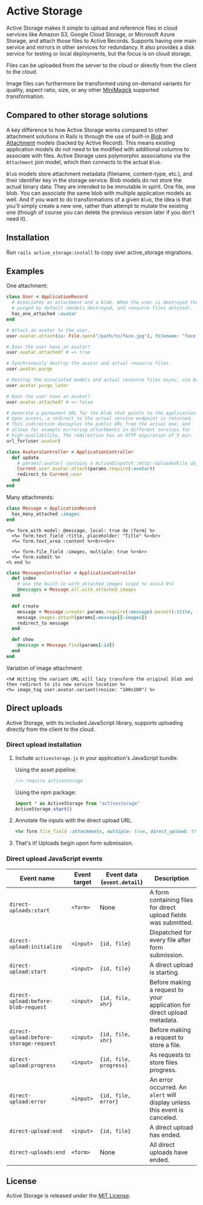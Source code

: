 # Active Storage

Active Storage makes it simple to upload and reference files in cloud services like Amazon S3, Google Cloud Storage, or Microsoft Azure Storage, and attach those files to Active Records. Supports having one main service and mirrors in other services for redundancy. It also provides a disk service for testing or local deployments, but the focus is on cloud storage.

Files can be uploaded from the server to the cloud or directly from the client to the cloud.

Image files can furthermore be transformed using on-demand variants for quality, aspect ratio, size, or any other [MiniMagick](https://github.com/minimagick/minimagick) supported transformation.

## Compared to other storage solutions

A key difference to how Active Storage works compared to other attachment solutions in Rails is through the use of built-in [Blob](https://github.com/rails/rails/blob/master/activestorage/app/models/active_storage/blob.rb) and [Attachment](https://github.com/rails/rails/blob/master/activestorage/app/models/active_storage/attachment.rb) models (backed by Active Record). This means existing application models do not need to be modified with additional columns to associate with files. Active Storage uses polymorphic associations via the `Attachment` join model, which then connects to the actual `Blob`.

`Blob` models store attachment metadata (filename, content-type, etc.), and their identifier key in the storage service. Blob models do not store the actual binary data. They are intended to be immutable in spirit. One file, one blob. You can associate the same blob with multiple application models as well. And if you want to do transformations of a given `Blob`, the idea is that you'll simply create a new one, rather than attempt to mutate the existing one (though of course you can delete the previous version later if you don't need it).

## Installation

Run `rails active_storage:install` to copy over active_storage migrations.

## Examples

One attachment:

```ruby
class User < ApplicationRecord
  # Associates an attachment and a blob. When the user is destroyed they are
  # purged by default (models destroyed, and resource files deleted).
  has_one_attached :avatar
end

# Attach an avatar to the user.
user.avatar.attach(io: File.open("/path/to/face.jpg"), filename: "face.jpg", content_type: "image/jpg")

# Does the user have an avatar?
user.avatar.attached? # => true

# Synchronously destroy the avatar and actual resource files.
user.avatar.purge

# Destroy the associated models and actual resource files async, via Active Job.
user.avatar.purge_later

# Does the user have an avatar?
user.avatar.attached? # => false

# Generate a permanent URL for the blob that points to the application.
# Upon access, a redirect to the actual service endpoint is returned.
# This indirection decouples the public URL from the actual one, and
# allows for example mirroring attachments in different services for
# high-availability. The redirection has an HTTP expiration of 5 min.
url_for(user.avatar)

class AvatarsController < ApplicationController
  def update
    # params[:avatar] contains a ActionDispatch::Http::UploadedFile object
    Current.user.avatar.attach(params.require(:avatar))
    redirect_to Current.user
  end
end
```

Many attachments:

```ruby
class Message < ApplicationRecord
  has_many_attached :images
end
```

```erb
<%= form_with model: @message, local: true do |form| %>
  <%= form.text_field :title, placeholder: "Title" %><br>
  <%= form.text_area :content %><br><br>

  <%= form.file_field :images, multiple: true %><br>
  <%= form.submit %>
<% end %>
```

```ruby
class MessagesController < ApplicationController
  def index
    # Use the built-in with_attached_images scope to avoid N+1
    @messages = Message.all.with_attached_images
  end

  def create
    message = Message.create! params.require(:message).permit(:title, :content)
    message.images.attach(params[:message][:images])
    redirect_to message
  end

  def show
    @message = Message.find(params[:id])
  end
end
```

Variation of image attachment:

```erb
<%# Hitting the variant URL will lazy transform the original blob and then redirect to its new service location %>
<%= image_tag user.avatar.variant(resize: "100x100") %>
```

## Direct uploads

Active Storage, with its included JavaScript library, supports uploading directly from the client to the cloud.

### Direct upload installation

1. Include `activestorage.js` in your application's JavaScript bundle.

    Using the asset pipeline:
    ```js
    //= require activestorage
    ```
    Using the npm package:
    ```js
    import * as ActiveStorage from "activestorage"
    ActiveStorage.start()
    ```
2. Annotate file inputs with the direct upload URL.

    ```ruby
    <%= form.file_field :attachments, multiple: true, direct_upload: true %>
    ```
3. That's it! Uploads begin upon form submission.

### Direct upload JavaScript events

| Event name | Event target | Event data (`event.detail`) | Description |
| --- | --- | --- | --- |
| `direct-uploads:start` | `<form>` | None | A form containing files for direct upload fields was submitted. |
| `direct-upload:initialize` | `<input>` | `{id, file}` | Dispatched for every file after form submission. |
| `direct-upload:start` | `<input>` | `{id, file}` | A direct upload is starting. |
| `direct-upload:before-blob-request` | `<input>` | `{id, file, xhr}` | Before making a request to your application for direct upload metadata. |
| `direct-upload:before-storage-request` | `<input>` | `{id, file, xhr}` | Before making a request to store a file. |
| `direct-upload:progress` | `<input>` | `{id, file, progress}` | As requests to store files progress. |
| `direct-upload:error` | `<input>` | `{id, file, error}` | An error occurred. An `alert` will display unless this event is canceled. |
| `direct-upload:end` | `<input>` | `{id, file}` | A direct upload has ended. |
| `direct-uploads:end` | `<form>` | None | All direct uploads have ended. |

## License

Active Storage is released under the [MIT License](https://opensource.org/licenses/MIT).
